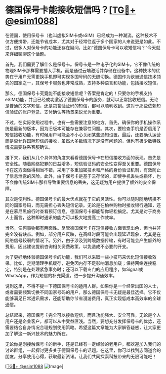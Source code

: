 # 德国保号卡能接收短信吗？[[TG💪+ @esim1088](https://t.me/s/esim1088)]

在德国，使用保号卡（也叫虚拟SIM卡或eSIM）已经成为一种潮流。这种技术不仅方便携带，还能节省成本，尤其对于经常往返于多个国家的人来说更是如此。不过，很多人对保号卡的功能还存在疑问，比如“德国保号卡可以收短信吗？”今天就来详细聊聊这个话题。

首先，我们需要了解什么是保号卡。保号卡是一种电子化的SIM卡，它不像传统的物理SIM卡那样需要插入手机，而是通过云端激活并存储在设备中。这种技术的优势在于用户无需更换手机即可实现多国号码的无缝切换。德国作为欧洲通信技术领先的国家之一，其保号卡服务也非常成熟，支持多种语言和功能，包括接收短信。

那么，德国保号卡究竟能不能接收短信呢？答案是肯定的！只要你的手机支持eSIM功能，并且已经成功激活了德国保号卡的服务，就可以正常接收短信。无论是普通的文字短信，还是包含验证码的短信，都可以顺利收到。这对于那些依赖短信验证的账户登录、支付确认等场景来说尤为重要。

不过，在实际使用过程中，也有一些需要注意的地方。首先，确保你的手机操作系统是最新的版本，因为旧版本可能存在兼容性问题。其次，要检查手机是否启用了短信接收功能，有时候用户可能会不小心关闭某些通知设置。最后，还要确认运营商是否允许国际短信的接收，虽然大多数情况下是没有问题的，但也有极少数特殊情况需要联系客服确认。

接下来，我们从几个具体的角度来看看德国保号卡在短信接收方面的表现。首先是安全性。随着网络犯罪的日益增多，短信验证码的安全性变得至关重要。德国保号卡在这方面做得相当不错，采用了多重加密技术和严格的身份验证机制，有效防止了信息泄露的风险。此外，由于保号卡是基于云存储的，即使手机丢失或损坏，也不会像传统SIM卡那样导致重要信息的丢失，这无疑为用户提供了额外的安全保障。

其次是便利性。德国保号卡的最大优点就在于它的灵活性。你可以随时随地切换不同的国家号码，而无需担心丢失短信记录。无论是在柏林购物时接收银行通知，还是在慕尼黑旅行时查看预订信息，德国保号卡都能帮你轻松搞定。尤其是对于商务人士而言，这种即时通讯的能力可以极大地提高工作效率。

当然，任何事物都有两面性。尽管德国保号卡在短信接收方面表现出色，但也并非完全没有缺点。例如，部分用户反映，在高峰时段可能会出现延迟现象，尤其是在网络信号较弱的情况下。另外，由于涉及到跨境数据传输，有时可能会产生额外的费用，因此建议提前咨询相关资费政策，以免造成不必要的开支。

为了更好地体验德国保号卡的功能，我们可以采取一些小技巧来优化短信接收效果。比如，定期清理手机缓存，避免因内存不足影响消息加载；保持网络连接稳定，特别是在处理紧急事务时；还可以下载专门的应用程序，如Signal或WhatsApp，作为短信的补充渠道，进一步提升沟通效率。

说到这里，不得不提一下德国保号卡的适用人群。如果你是一个经常出国的人士，或者需要频繁切换不同国家号码的用户，那么德国保号卡无疑是最佳选择。它不仅能够满足日常通讯需求，还能帮助你节省漫游费用，真正实现低成本高效率的全球通信。

总结起来，德国保号卡完全可以接收短信，而且功能强大、安全可靠。无论是个人用户还是企业客户，都可以从中受益匪浅。当然，要想充分发挥保号卡的优势，还需要结合自身情况合理规划使用策略。希望这篇文章能为大家解答疑惑，让大家更加了解这一新兴技术的魅力所在。

无论你是刚接触保号卡的新手，还是已经有一定经验的老用户，都欢迎加入我们的讨论群组，一起探讨更多关于德国保号卡的话题。在这里，你可以找到志同道合的朋友，分享使用心得，获取最新资讯。让我们共同探索科技带来的无限可能吧！

[[TG💪+ @esim1088](https://t.me/s/esim1088) ![Image](https://i.postimg.cc/4NQfJmqS/Snipaste-2025-05-13-00-14-12.png)]